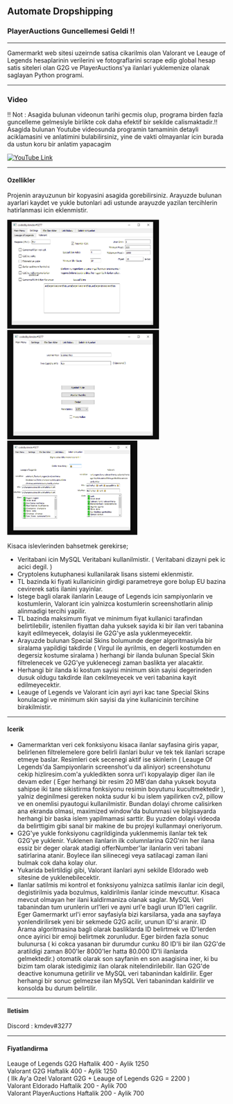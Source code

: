 ## Automate Dropshipping 
### PlayerAuctions Guncellemesi Geldi !!
-------------------------------------
Gamermarkt web sitesi uzeirnde satisa cikarilmis olan Valorant ve Leauge of Legends hesaplarinin verilerini ve fotograflarini scrape edip global hesap satis siteleri olan G2G ve PlayerAuctions'ya ilanlari yuklemenize olanak saglayan Python programi.

------------
### Video
!! Not : Asagida bulunan videonun tarihi gecmis olup, programa birden fazla guncelleme gelmesiyle birlikte cok daha efektif bir sekilde calismaktadir.!! <br>
Asagida bulunan Youtube videosunda programin tamaminin detayli aciklamasini ve anlatimini bulabilirsiniz, yine de vakti olmayanlar icin burada da ustun koru bir anlatim yapacagim

<a href="http://www.youtube.com/watch?feature=player_embedded&v=Y_zK45wOoUIhq
" target="_blank"><img src="https://i.hizliresim.com/b2unlzn.jpg" 
alt="YouTube Link" width="450" height="281" /></a>


------------
#### Ozellikler
Projenin arayuzunun bir kopyasini asagida gorebilirsiniz. Arayuzde bulunan ayarlari kaydet ve yukle butonlari adi ustunde arayuzde yazilan tercihlerin hatirlanmasi icin eklenmistir.

<img src = 'https://github.com/linuxkerem/dropshipper/blob/main/images/dropshipperImageOne.png' width='350'/> <img src = 'https://github.com/linuxkerem/dropshipper/blob/main/images/dropshipperImageTwo.png' width='350'/> <img src = 'https://github.com/linuxkerem/dropshipper/blob/main/images/dropshipperImageThree.png' width='300'/>

Kisaca islevlerinden bahsetmek gerekirse;
- Veritabani icin MySQL Veritabani kullanilmistir. ( Veritabani dizayni pek ic acici degil. )
- Cryptolens kutuphanesi kullanilarak lisans sistemi eklenmistir.
- TL bazinda ki fiyati kullanicinin girdigi parametreye gore bolup EU bazina cevirerek satis ilanini yayinlar.
- Istege bagli olarak ilanlarin Leauge of Legends icin sampiyonlarin ve kostumlerin, Valorant icin yalnizca kostumlerin screenshotlarin alinip alinmadigi tercihi yapilir.
- TL bazinda maksimum fiyat ve minimum fiyat kullanici tarafindan belirtilebilir, istenilen fiyattan daha yuksek sayida ki bir ilan veri tabanina kayit edilmeyecek, dolayisi ile G2G'ye asla yuklenmeyecektir.
- Arayuzde bulunan Special Skins bolumunde deger algoritmasiyla bir siralama yapildigi takdirde ( Virgul ile ayrilmis, en degerli kostumden en degersiz kostume siralama ) herhangi bir ilanda bulunan Special Skin filtrelenecek ve G2G'ye yuklenecegi zaman baslikta yer alacaktir.
- Herhangi bir ilanda ki kostum sayisi minimum skin sayisi degerinden dusuk oldugu takdirde ilan cekilmeyecek ve veri tabanina kayit edilmeyecektir.
- Leauge of Legends ve Valorant icin ayri ayri kac tane Special Skins konulacagi ve minimum skin sayisi da yine kullanicinin tercihine birakilmistir.

------------
#### Icerik
- Gamermarktan veri cek fonksiyonu kisaca ilanlar sayfasina giris yapar, belirlenen filtrelemelere gore belirli ilanlari bulur ve tek tek ilanlari scrape etmeye baslar. Resimleri cek secenegi aktif ise skinlerin ( Leauge Of Legends'da Sampiyonlarin screenshot'u da aliniyor) screenshotunu cekip hizliresim.com'a yukledikten sonra url'i kopyalayip diger ilan ile devam eder ( Eger herhangi bir resim 20 MB'dan daha yuksek boyuta sahipse iki tane sikistirma fonksiyonu resimin boyutunu kucultmektedir ), yalniz deginilmesi gereken nokta sudur ki bu islem yapilirken cv2, pillow ve en onemlisi pyautogui kullanilmistir. Bundan dolayi chrome calisirken ana ekranda olmasi, maximized window'da bulunmasi ve bilgisayarda herhangi bir baska islem yapilmamasi sarttir. Bu yuzden dolayi videoda da belirttigim gibi sanal bir makine de bu projeyi kullanmayi oneriyorum.
- G2G'ye yukle fonksiyonu cagrildiginda yuklenmemis ilanlar tek tek G2G'ye yuklenir. Yuklenen ilanlarin ilk columnlarina G2G'nin her ilana essiz bir deger olarak atadigi offerNumber'lar ilanlarin veri tabani satirlarina atanir. Boylece ilan silinecegi veya satilacagi zaman ilani bulmak cok daha kolay olur.
- Yukarida belirtildigi gibi, Valorant ilanlari ayni sekilde Eldorado web sitesine de yuklenebilecektir.
- Ilanlar satilmis mi kontrol et fonksiyonu yalnizca satilmis ilanlar icin degil, degistirilmis yada bozulmus, kaldirilmis ilanlar icinde mevcuttur. Kisaca mevcut olmayan her ilani kaldirmaniza olanak saglar. MySQL Veri tabanindan tum urunlerin url'leri ve ayni url'e bagli urun ID'leri cagrilir. Eger Gamermarkt url'i error sayfasiyla bizi karsilarsa,  yada ana sayfaya yonlendirilirsek yeni bir sekmede G2G acilir, urunun ID'si aranir. ID Arama algoritmasina bagli olarak basliklarda ID belirtmek ve ID'lerden once ayirici bir emoji belirtmek zorunludur. Eger birden fazla sonuc bulunursa ( ki cokca yasanan bir durumdur cunku 80 ID'li bir ilan G2G'de aratildigi zaman 800'ler 8000'ler hatta 80.000 ID'li ilanlarda gelmektedir.) otomatik olarak son sayfanin en son asagisina iner, ki bu bizim tam olarak istedigimiz ilan olarak nitelendirilebilir. Ilan G2G'de deactive konumuna getirilir ve MySQL veri tabanindan kaldirilir.  Eger herhangi bir sonuc gelmezse ilan MySQL Veri tabanindan kaldirilir ve konsolda bu durum belirtilir.

------------
#### Iletisim

Discord : kmdev#3277

------------
#### Fiyatlandirma
Leauge of Legends G2G Haftalik 400 - Aylik 1250 <br>
Valorant G2G Haftalik 400 - Aylik 1250 <br>
( Ilk Ay'a Ozel Valorant G2G + Leauge of Legends G2G = 2200 )<br> 
Valorant Eldorado Haftalik 200 - Aylik 700 <br>
Valorant PlayerAuctions Haftalik 200 - Aylik 700
